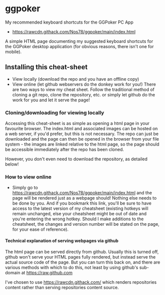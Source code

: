 # ggpoker
My recommended keyboard shortcuts for the GGPoker PC App

- https://rawcdn.githack.com/Nos78/ggpoker/main/index.html

A simple HTML page documenting my suggested keyboard shortcuts for the GGPoker desktop application (for obvious reasons, there isn't one for mobile).

## Installing this cheat-sheet
- View locally (download the repo and you have an offline copy)
- View online (let github webservers do the donkey work for you!)
There are two ways to view my cheat sheet. Follow the traditional method of cloning a git repo, clone the repository, etc. or simply let github do the work for you and let it serve the page!

### Cloning/downloading for viewing locally
Accessing this cheat-sheet is as simple as opening a html page in your favourite browser. The index.html and associated images can be hosted on a web server, if you'd prefer, but this is not necessary. The repo can just be downloaded and the page can then be opened in the browser from your file system - the images are linked relative to the html page, so the page should be accessible immediately after the repo has been cloned.

However, you don't even need to download the repository, as detailed below!

### How to view online
- Simply go to https://rawcdn.githack.com/Nos78/ggpoker/main/index.html and the page will be rendered just as a webpage should! Nothing else needs to be done by you. And if you bookmark this link, you'll be sure to have access to the latest version of my cheatsheet (existing hotkeys will remain unchanged, else your cheatsheet might be out of date and you're entering the wrong hotkey. Should I make additions to the cheatsheet, the changes and version number will be stated on the page, for your ease of reference).

#### Technical explanation of serving webpages via github
The html page can be served directly from github. Usually this is turned off, github won't serve your HTML pages fully rendered, but instead serve the actual source code of the page. But you can turn this back on, and there are various methods with which to do this, not least by using github's sub-domain at https://raw.github.com

I've chosen to use https://rawcdn.githack.com/ which renders repositories content rather than serving repositories content source.

